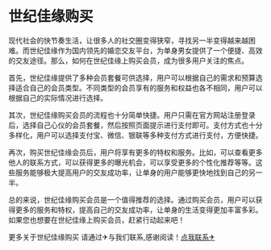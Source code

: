 # 世纪佳缘购买

现代社会的快节奏生活，让很多人的社交圈变得狭窄，寻找另一半变得越来越困难。而世纪佳缘作为国内领先的婚恋交友平台，为单身男女提供了一个便捷、高效的交友途径。那么，如何在世纪佳缘上购买会员，成为很多用户关注的焦点。

首先，世纪佳缘提供了多种会员套餐可供选择，用户可以根据自己的需求和预算选择适合自己的会员类型。不同类型的会员享有的服务和权益也各不相同，用户可以根据自己的实际情况进行选择。

其次，世纪佳缘购买会员的流程也十分简单快捷。用户只需在官方网站注册登录后，选择自己心仪的会员套餐，然后按照页面提示进行支付即可。支付方式也十分多样化，用户可以选择支付宝、微信、银联等多种支付方式进行支付，方便快捷。

再次，购买世纪佳缘会员后，用户将享有更多的特权和服务。比如，可以查看更多他人的联系方式，可以获得更多的曝光机会，可以享受更多的个性化推荐等等。这些服务能够极大提高用户的交友成功率，让单身的用户能够更快地找到自己的另一半。

总的来说，世纪佳缘购买会员是一个值得推荐的选择。通过购买会员，用户可以获得更多的服务和特权，提高自己的交友成功率，让单身的生活变得更加丰富多彩。如果您也想要在世纪佳缘上购买会员，赶紧行动起来吧！

更多关于世纪佳缘购买 请通过✈与我们联系,感谢阅读！[点我联系✈](https://pro.k02.cc)
